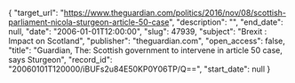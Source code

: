 {
  "target_url": "https://www.theguardian.com/politics/2016/nov/08/scottish-parliament-nicola-sturgeon-article-50-case", 
  "description": "", 
  "end_date": null, 
  "date": "2006-01-01T12:00:00", 
  "slug": 47939, 
  "subject": "Brexit : Impact on Scotland", 
  "publisher": "theguardian.com", 
  "open_access": false, 
  "title": "Guardian, The: Scottish government to intervene in article 50 case, says Sturgeon", 
  "record_id": "20060101T120000/iBUFs2u84E50KP0Y06TP/Q==", 
  "start_date": null
}

